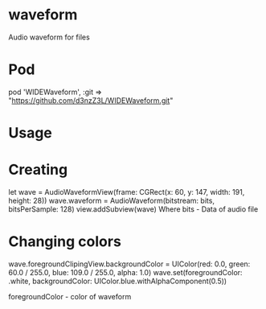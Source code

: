 # waveform
Audio waveform for files
# Pod
 pod 'WIDEWaveform', :git => "https://github.com/d3nzZ3L/WIDEWaveform.git"
# Usage
# Creating
let wave = AudioWaveformView(frame: CGRect(x: 60, y: 147, width: 191, height: 28))
wave.waveform = AudioWaveform(bitstream: bits, bitsPerSample: 128)
view.addSubview(wave)
Where bits - Data of audio file

# Changing colors
wave.foregroundClipingView.backgroundColor = UIColor(red: 0.0, green: 60.0 / 255.0, blue: 109.0 / 255.0, alpha: 1.0)
wave.set(foregroundColor: .white, backgroundColor: UIColor.blue.withAlphaComponent(0.5))

foregroundColor - color of waveform
